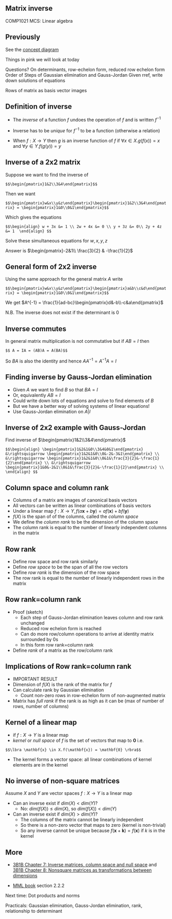<!-- .slide: data-background="#6A246D" -->

## Matrix inverse

COMP1021 MCS: Linear algebra


## Previously

See the [concept diagram](https://github.com/stevenaeola/linalg_lectures/tree/a2f55831993da5e52848b86e57f004452bff43f4)

Things in pink we will look at today


Questions? On determinants, row-echelon form, reduced row echelon form
Order of Steps of Gaussian elimination and Gauss-Jordan 
Given rref, write down solutions of equations

Rows of matrix as basis vector images

<!-- .slide: class="fragmented-lists" -->

## Definition of inverse

- The _inverse_ of a function $f$ undoes the operation of $f$ and is written $f^{-1}$

- Inverse has to be _unique_ for $f^{-1}$ to be a function (otherwise a relation)

- When $f:X \rightarrow Y$ then $g$ is an inverse function of $f$ if $\forall x \in X.g(f(x)) = x$ and $\forall y \in Y.f(g(y)) = y$



## Inverse of a 2x2 matrix

Suppose we want to find the inverse of 

`$$\begin{pmatrix}1&2\\3&4\end{pmatrix}$$`

Then we want

`$$\begin{pmatrix}w&x\\y&z\end{pmatrix}\begin{pmatrix}1&2\\3&4\end{pmatrix} = \begin{pmatrix}1&0\\0&1\end{pmatrix}$$`

Which gives the equations

`$$\begin{align}
w + 3x &= 1 \\
2w + 4x &= 0 \\
y + 3z &= 0\\
2y + 4z &= 1 
\end{align}
$$`

Solve these simultaneous equations for $w,x,y,z$


Answer is $\begin{pmatrix}-2&1\\ \frac{3}{2} & -\frac{1}{2}$



## General form of 2x2 inverse

Using the same approach for the general matrix $A$ write

`$$\begin{pmatrix}w&x\\y&z\end{pmatrix}\begin{pmatrix}a&b\\c&d\end{pmatrix} = \begin{pmatrix}1&0\\0&1\end{pmatrix}$$`

We get $A^{-1} = \frac{1}{ad-bc}\begin{pmatrix}d&-b\\-c&a\end{pmatrix}$

N.B. The inverse does not exist if the determinant is 0


## Inverse commutes

In general matrix multiplication is not commutative but if $AB=I$ then

`$$ A = IA = (AB)A = A(BA)$$`

So $BA$ is also the identity and hence $AA^{-1} = A^{-1}A = I$

<!-- .slide: class="fragmented-lists" -->

## Finding inverse by Gauss-Jordan elimination


- Given $A$ we want to find $B$ so that $BA = I$
- Or, equivalently $AB = I$
- Could write down lots of equations and solve to find elements of $B$
- But we have a better way of solving systems of linear equations!
- Use Gauss-Jordan elimination on $A|I$


## Inverse of 2x2 example with Gauss-Jordan

Find inverse of $\begin{pmatrix}1&2\\3&4\end{pmatrix}$

`$$\begin{align}
\begin{pmatrix}1&2&1&0\\3&4&0&1\end{pmatrix} 
&\rightsquigarrow \begin{pmatrix}1&2&1&0\\0&-2&-3&1\end{pmatrix} \\
&\rightsquigarrow \begin{pmatrix}1&2&1&0\\0&1&\frac{3}{2}&-\frac{1}{2}\end{pmatrix} \\
&\rightsquigarrow \begin{pmatrix}1&0&-2&1\\0&1&\frac{3}{2}&-\frac{1}{2}\end{pmatrix} \\
\end{align}
$$`


<!-- .slide: class="fragmented-lists" -->

## Column space and column rank

- Columns of a matrix are images of canonical basis vectors
- All vectors can be written as linear combinations of basis vectors
- Under a linear map $f: X \rightarrow Y, f(a\mathbf{x} + b \mathbf{y}) = a f(\mathbf{x}) + b f(\mathbf{y})$
- $f(X)$ is the span of of the columns, called the _column space_
- We define the _column rank_ to be the dimension of the column space
- The column rank is equal to the number of linearly independent columns in the matrix


## Row rank

- Define row space and row rank similarly
- Define _row space_ to be the span of all the row vectors
- Define _row rank_ is the dimension of the row space
- The row rank is equal to the number of linearly independent rows in the matrix




## Row rank=column rank

- Proof (sketch)
  - Each step of Gauss-Jordan elimination leaves column and row rank unchanged
  - Reduced row echelon form is reached
  - Can do more row/column operations to arrive at identity matrix surrounded by 0s
  - In this form row rank=column rank
- Define _rank_ of a matrix as the row/column rank


## Implications of Row rank=column rank

<!-- .slide: class="fragmented-lists" -->

- IMPORTANT RESULT
- Dimension of $f(X)$ is the rank of the matrix for $f$
- Can calculate rank by Gaussian elimination
  - Count non-zero rows in row-echelon form of non-augmented matrix
- Matrix has _full rank_ if the rank is as high as it can be (max of number of rows, number of columns)


## Kernel of a linear map

- if $f:X \rightarrow Y$ is a linear map
- _kernel_  or _null space_ of $f$ is the set of vectors that map to $\mathbf{0}$ i.e. 

`$$\lbra \mathbf{x} \in X.f(\mathbf{x}) = \mathbf{0} \rbra$$`

- The kernel forms a vector space: all linear combinations of kernel elements are in the kernel


## No inverse of non-square matrices

Assume $X$ and $Y$ are vector spaces $f:X \rightarrow Y$ is a linear map

- Can an inverse exist if $dim(X) < dim(Y)$?
  - No: $dim(f(X)) \leq dim(X)$, so $dim(f(X)) < dim(Y)$
- Can an inverse exist if $dim(X) > dim(Y)$?
  - The columns of the matrix cannot be linearly independent
  - So there is a non-zero vector that maps to zero (kernel is non-trivial)
  - So any inverse cannot be unique because $f(\mathbf{x} + \mathbf{k}) = f(\mathbf{x})$ if $k$ is in the kernel


<!-- .slide: data-background="#a5c8d0" -->

## More

- [3B1B Chapter 7: Inverse matrices, column space and null space](https://www.youtube.com/watch?v=uQhTuRlWMxw) and [3B1B Chapter 8: Nonsquare matrices as transformations between dimensions](https://www.youtube.com/watch?v=v8VSDg_WQlA)

- [MML book](https://mml-book.github.io/book/mml-book.pdf) section 2.2.2

Next time: Dot products and norms

Practicals: Gaussian elimination, Gauss-Jordan elimination, rank, relationship to determinant




